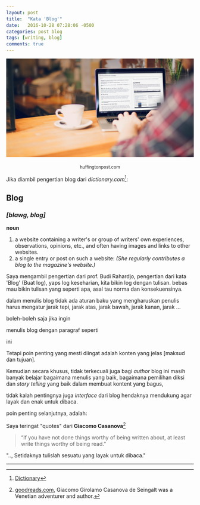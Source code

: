 ```yaml
---
layout: post
title:  "Kata 'Blog'"
date:   2016-10-28 07:28:06 -0500
categories: post blog
tags: [writing, blog]
comments: true
---
```

![Writing, Blogging](/assets/img/write/write.jpg)
<center class="caption"><small>huffingtonpost.com</small></center>

Jika diambil pengertian blog dari *dictionary.com*[^1]:

## Blog

### *[blawg, blog]*

**noun**
1. a website containing a writer's or group of writers' own experiences, observations, opinions, etc., and often having images and links to other websites.
2. a single entry or post on such a website: *(She regularly contributes a blog to the magazine's website.)*

Saya mengambil pengertian dari prof. Budi Rahardjo, pengertian dari kata 'Blog' (Buat log), yaps log keseharian, kita bikin log dengan tulisan. bebas mau bikin tulisan yang seperti apa, asal tau norma dan konsekuensinya.

dalam menulis blog tidak ada aturan baku yang mengharuskan penulis harus mengatur jarak tepi, jarak atas, jarak bawah, jarak kanan, jarak ...

boleh-boleh saja jika ingin

menulis blog dengan paragraf seperti

ini


Tetapi poin penting yang mesti diingat adalah konten yang jelas [maksud dan tujuan].


Kemudian secara khusus, tidak terkecuali juga bagi *author* blog ini masih banyak belajar bagaimana menulis yang baik, bagaimana pemilihan diksi dan *story telling* yang baik dalam membuat kontent yang bagus, 

tidak kalah pentingnya juga *interface* dari blog hendaknya mendukung agar layak dan enak untuk dibaca.

poin penting selanjutnya, adalah:

Saya teringat "quotes" dari **Giacomo Casanova**[^2]

> “If you have not done things worthy of being written about, at least write things worthy of being read.”

".., Setidaknya tulislah sesuatu yang layak untuk dibaca."


___

[^1]:[Dictionary](http://www.dictionary.com/browse/blog?s=t)
[^2]:[goodreads.com](https://www.goodreads.com/quotes/264259-if-you-have-not-done-things-worthy-of-being-written), Giacomo Girolamo Casanova de Seingalt was a Venetian adventurer and author.